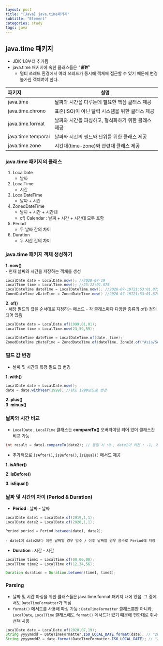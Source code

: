 ```yaml
---
layout: post
title: "[Java] java.time패키지"
subtitle: "Element"
categories: study
tags: java
---
```



## java.time 패키지
 - JDK 1.8부터 추가됨
 - java.time 패키지에 속한 클래스들은 <i>"**불변**"</i>
    - 멀티 쓰레드 환경에서 여러 쓰레드가 동시에 객체에 접근할 수 있기 때문에 변경 불가한 객체여야 한다.  

|패키지|설명|
|:---|---|
|java.time|날짜와 시간을 다루는데 필요한 핵심 클래스 제공|
|java.time.chrono|표준(ISO)이 아닌 달력 시스템을 위한 클래스 제공 |
|java.time.format|날짜와 시간을 파싱하고, 형식화하기 위한 클래스 제공|
|java.time.temporal|날짜와 시간의 필드와 단위를 위한 클래스 제공|
|java.time.zone|시간대(time-zone)와 관련대 클래스 제공|

### java.time 패키지의 클래스
1. LocalDate
    - 날짜
2. LocalTime
    - 시간
3. LocalDateTime
    - 날짜 + 시간
4. ZonedDateTime
    - 날짜 + 시간 + 시간대
    - cf) Calendar : 날짜 + 시간 + 시간대 모두 포함
5. Period
    - 두 날짜 간의 차이
6. Duration
    - 두 시간 간의 차이

### java.time 패키지 객체 생성하기
**1. now()**  
    - 현재 날짜와 시간을 저장하는 객체를 생성
    
```java
LocalDate date = LocalDate.now(); //2020-07-19
LocalTime time = LocalTime.now(); //23:22:01.875
LocalDateTime dateTime = LocalDateTime.now(); //2020-07-19T21:53:01.875
ZonedDateTime zDateTime = ZonedDateTime.now() //2020-07-19T21:53:01.875+09:00[Asia/Seoul]
```

**2. of()**  
    - 해당 필드의 값을 순서대로 지정하는 메소드
    - 각 클래스마다 다양한 종류의 of() 정의되어 있음
    
```java
LocalDate date = LocalDate.of(1999,01,01); 
LocalTime time = LocalTime.now(23,59,59); 

LocalDateTime dateTime = LocalDateTime.of(date, time); 
ZonedDateTime zDateTime = ZonedDateTime.of(dateTime, ZoneId.of("Asia/Seoul"));
```

### 필드 값 변경
- 날짜 및 시간의 특정 필드 값 변경  

**1. with()**  
```java
LocalDate date = LocalDate.now();
date = date.withYear(1999); //년도 1999년도로 변경
```  

**2. plus()**  
**3. minus()**

### 날짜와 시간 비교
- `LocalDate` , `LocalTime` 클래스는 **compareTo()** 오버라이딩 되어 있어 클래스간 비교 가능
```java
int result = date1.compareTo(date2); // 동일 시 :0 , date1이 이전 : -1, 이후 : 1
```
- 추가적으로 `isAfter()`, `isBefore()`, `isEqual()` 메서드 제공  

**1. isAfter()**  

**2. isBefore()**  

**3. isEqual()**  

### 날짜 및 시간의 차이 (Period & Duration)
- **Period** : 날짜 - 날짜  

```java  
LocalDate date1 = LocalDate.of(2019,1,1);
LocalDate date2 = LocalDate.of(2020,1,1);

Period period = Period.between(date1, date2);
```         
    - date1이 date2보다 이전 날짜일 경우 양수 / 이후 날짜일 경우 음수로 Period에 저장


- **Duration** : 시간 - 시간
```java
LocalTime time1 = LocalTime.of(00,00,00);
LocalTime time2 = LocalTime.of(12,34,56);

Duration duration = Duration.between(time1, time2);
```


### Parsing
- 날짜 및 시간 파싱을 위한 클래스들은 java.time.format 패키지 내에 있음. 그 중에서도 `DateTimeFormatter`가 핵심
- `format()` 메서드를 사용해 파싱 가능 : `DateTimeFormatter` 클래스뿐만 아니라, `LocalDate`, `LocalTime` 클래스에도 `format()` 메서드가 있기 때문에 편한대로 취사선택 사용

```java
LocalDate date = LocalDate.of(2020,07,19);
String yyyymmdd = DateTimeFormatter.ISO_LOCAL_DATE.format(date); // "2020-07-19"
String yyyymmdd2 = date.format(DateTimeFormatter.ISO_LOCAL_DATE); // "2020-07-19"
```

